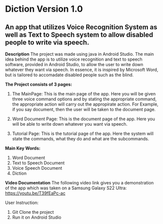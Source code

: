 # Diction Version 1.0

## An app that utilizes Voice Recognition System as well as Text to Speech system to allow disabled people to write via speech.

**Description**
The project was made using java in Android Studio. The main idea behind the app is to utilize voice recognition and text to speech software, provided in Android Studio, to allow the user to 
write down whatever they want via speech. In essence, it is inspired by Microsoft Word, but is tailored to accomadate disabled people such as the blind.

**The Project consists of 3 pages:**
1) The MainPage: This is the main page of the app. Here you will be given three voice command options and by stating the appropriate command, the appropriate action will carry out the appropirate action.
   For Example, if you say document, then the user will be taken to the document page.

2) Word Document Page: This is the document page of the app. Here you will be able to write down whatever you want via speech.

3) Tutorial Page: This is the tutorial page of the app. Here the system will state the commands, what they do and what are the subcommands.

**Main Key Words:**
1) Word Document
2) Text to Speech Document
3) Voice Speech Document
4) Diction

**Video Documentation**
The following video link gives you a demonstration of the app which was taken on a Samsung Galaxy S22 Ultra:
https://youtu.be/T39fEaPc-ac

User Instruction:
1) Git Clone the project
2) Run it on Android Studio
